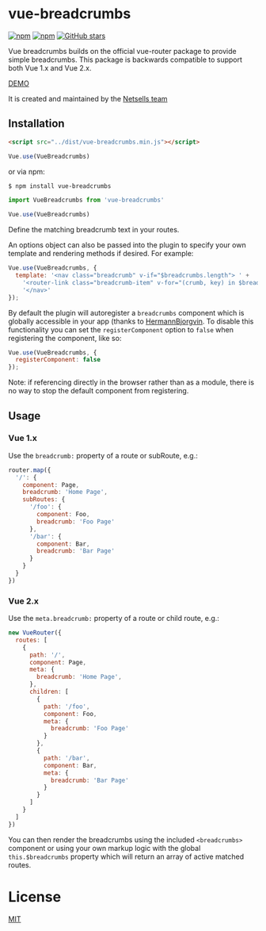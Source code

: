 # vue-breadcrumbs

[![npm](https://img.shields.io/npm/dt/vue-breadcrumbs.svg)](https://www.npmjs.com/package/vue-breadcrumbs)
[![npm](https://img.shields.io/npm/v/vue-breadcrumbs.svg)](https://www.npmjs.com/package/vue-breadcrumbs)
[![GitHub stars](https://img.shields.io/github/stars/samturrell/vue-breadcrumbs.svg?style=social&label=Star)](http://github.com/samturrell/vue-breadcrumbs)

Vue breadcrumbs builds on the official vue-router package to provide simple breadcrumbs. This package is backwards compatible to support both Vue 1.x and Vue 2.x.
 
[DEMO](https://samturrell.github.io/vue-breadcrumbs/example)

It is created and maintained by the [Netsells team](https://netsells.co.uk/)

## Installation
```html
<script src="../dist/vue-breadcrumbs.min.js"></script>
```

```js
Vue.use(VueBreadcrumbs)
```

or via npm:

```sh
$ npm install vue-breadcrumbs
```

```js
import VueBreadcrumbs from 'vue-breadcrumbs'

Vue.use(VueBreadcrumbs)
```

Define the matching breadcrumb text in your routes.

An options object can also be passed into the plugin to specify your own template and rendering methods if desired. For example:

```js
Vue.use(VueBreadcrumbs, {
  template: '<nav class="breadcrumb" v-if="$breadcrumbs.length"> ' +
    '<router-link class="breadcrumb-item" v-for="(crumb, key) in $breadcrumbs" :to="linkProp(crumb)" :key="key">{{ crumb | crumbText }}</router-link> ' +
    '</nav>'
});
```

By default the plugin will autoregister a `breadcrumbs` component which is globally accessible in your app (thanks to [HermannBjorgvin](https://github.com/HermannBjorgvin). To disable this functionality you can set the `registerComponent` option to `false` when registering the component, like so:

```js
Vue.use(VueBreadcrumbs, {
  registerComponent: false
});
```

Note: if referencing directly in the browser rather than as a module, there is no way to stop the default component from registering.

## Usage
### Vue 1.x 

Use the `breadcrumb:` property of a route or subRoute, e.g.:

```js
router.map({
  '/': {
    component: Page,
    breadcrumb: 'Home Page',
    subRoutes: {
      '/foo': {
        component: Foo,
        breadcrumb: 'Foo Page'
      },
      '/bar': {
        component: Bar,
        breadcrumb: 'Bar Page'
      }
    }
  }
})
```
 
### Vue 2.x

Use the `meta.breadcrumb:` property of a route or child route, e.g.:

```js
new VueRouter({
  routes: [
    {
      path: '/', 
      component: Page,
      meta: {
        breadcrumb: 'Home Page',
      },
      children: [
        {
          path: '/foo', 
          component: Foo,
          meta: {
            breadcrumb: 'Foo Page'  
          }
        },
        {
          path: '/bar', 
          component: Bar,
          meta: {
            breadcrumb: 'Bar Page'
          }
        }
      ]
    }
  ]
})
```

You can then render the breadcrumbs using the included `<breadcrumbs>` component or using your own markup logic with the global `this.$breadcrumbs` property which will return an array of active matched routes.

# License

[MIT](http://opensource.org/licenses/MIT)
